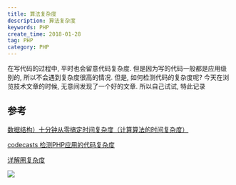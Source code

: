 ```yaml
---
title: 算法复杂度
description: 算法复杂度
keywords: PHP
create_time: 2018-01-28
tag: PHP
category: PHP
---
```


在写代码的过程中, 平时也会留意代码复杂度. 但是因为写的代码一般都是应用级别的, 所以不会遇到复杂度很高的情况.
但是, 如何检测代码的复杂度呢? 今天在浏览技术文章的时候, 无意间发现了一个好的文章. 所以自己试试, 特此记录

## 参考

[数据结构）十分钟从零搞定时间复杂度（计算算法的时间复杂度）](https://www.jianshu.com/p/f4cca5ce055a)

[codecasts 检测PHP应用的代码复杂度](https://www.codecasts.com/blog/post/code-complexity-tools-for-php-apps)

[详解圈复杂度](http://kaelzhang81.github.io/2017/06/18/%E8%AF%A6%E8%A7%A3%E5%9C%88%E5%A4%8D%E6%9D%82%E5%BA%A6/)

![](/images/composer_error_php_version_2asdf.png)

